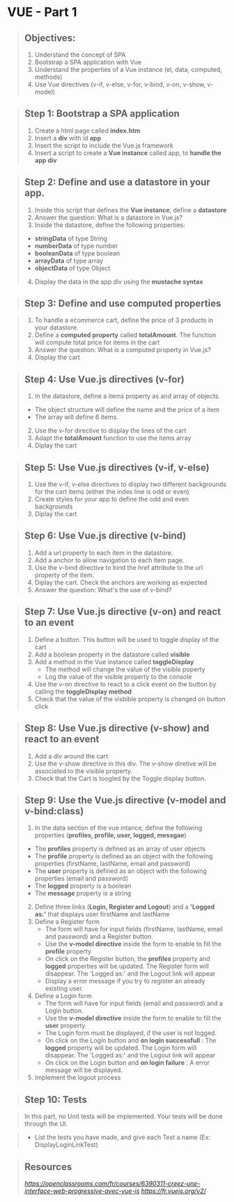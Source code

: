 # VUE - Part 1
> ## Objectives:
> 
> 1. Understand the concept of SPA
> 2. Bootstrap a SPA application with Vue
> 3. Understand the properties of a Vue instance (el, data, computed, methods)
> 4. Use Vue directives (v-if, v-else, v-for, v-bind, v-on, v-show, v-model)

> ## Step 1: Bootstrap a SPA application
> 
> 1. Create a html page called **index.htm**
> 2. Insert a **div** with id **app**
> 3. Insert the script to include the Vue.js framework
> 4. Insert a script to create a **Vue instance** called app, to **handle the app div**

> ## Step 2: Define and use a datastore in your app.
> 
> 1. Inside this script that defines the **Vue instance**, define a **datastore**
> 2. Answer the question: What is a datastore in Vue.js?
> 3. Inside the datastore, define the following properties:
>  -  **stringData** of type String
>  -  **numberData** of type number
>  -  **booleanData** of type boolean
>  -  **arrayData** of type array
>  -  **objectData** of type Object 
> 4. Display the data in the app div using the **mustache syntax**

> ## Step 3: Define and use computed properties

> 1. To handle a ecommerce cart, define the price of 3 products in your datastore. 
> 2. Define a **computed property** called **totalAmount**. The function will compute total price for items in the cart
> 3. Answer the question: What is a computed property in Vue.js?
> 4. Display the cart 

> ## Step 4: Use Vue.js directives (v-for)
>
> 1. In the datastore, define a items property as and array of objects.
>   - The object structure will define the name and the price of a  item 
>   - The array will define 6 items.
> 2. Use the v-for directive to display the lines of the cart
> 3. Adapt the **totalAmount** function to use the items array
> 4. Diplay the cart


> ## Step 5: Use Vue.js directives (v-if, v-else)
>
> 1. Use the v-if, v-else directives to display two different backgrounds for the cart items (either the index line is odd or even)
> 2. Create styles for your app to define the odd and even backgrounds
> 4. Diplay the cart


> ## Step 6: Use Vue.js directive (v-bind)
>
> 1. Add a url property to each item in the datastore.
> 2. Add a anchor to allow navigation to each item page.
> 3. Use the v-bind directive to bind the href attribute to the url property of the item. 
> 4. Diplay the cart. Check the anchors are working as expected
> 5. Answer the question: What's the use of v-bind?

> ## Step 7: Use Vue.js directive (v-on) and react to an event
>
> 1. Define a button. This button will be used to toggle display of the cart
> 2. Add a boolean property in the datastore called **visible**
> 3. Add a method in the Vue instance called **toggleDisplay**
>    - The method will change the value of the visible poperty
>    - Log the value of the visible property to the console
> 4. Use the v-on directive to react to a click event on the button by calling the **toggleDisplay method**
> 5. Check that the value of the visbible property is changed on button click

> ## Step 8: Use Vue.js directive (v-show) and react to an event
>
> 1. Add a div around the cart
> 2. Use the v-show directive in this div. The v-show diretive will be associated to the visible property.
> 3. Check that the Cart is toogled by the Toggle display button.

> ## Step 9: Use the Vue.js directive (v-model and v-bind:class) 
>
> 1. In the data section of the vue intance, define the following properties (**profiles, profile, user, logged, messgae**)
>   - The **profiles** property is defined as an array of user objects
>   - The **profile** property is defined as an object with the following properties (firstName, lastName, email and password)
>   - The **user** property is defined as an object with the following properties (email and password)
>   - The **logged** property is a boolean
>   - The **message** property is a string
> 2. Define three links (**Login, Register and Logout**) and a **'Logged as:'** that displays user firstName and lastName
> 3. Define a Register form 
>    - The form will have for input fields (firstName, lastName, email and password) and a Register button.
>    - Use the **v-model directive** inside the form to enable to fill the **profile** property
>    - On click on the Register button, the **profiles** property and **logged** properties will be updated. 
The Register form will disappear. The 'Logged as:' and the Logout link will appear
>    - Display a error message if you try to register an already existing user. 
> 4. Define a Login form 
>    - The form will have for input fields (email and password) and a Login button.
>    - Use the **v-model directive** inside the form to enable to fill the **user** property
>    - The Login form must be displayed, if the user is not logged.
>    - On click on the Login button and **on login successfull** : The **logged** property will be updated. The Login form will disappear. The 'Logged as:' and the Logout link will appear
>    - On click on the Login button and **on login failure** : A error message will be displayed.
> 5. Implement the logout process 

> ## Step 10: Tests

> In this part, no Unit tests will be implemented. Your tests will be done through the UI.

>    - List the tests you have made, and give each Test a name (Ex: DisplayLoginLinkTest)

> ## Resources
> *https://openclassrooms.com/fr/courses/6390311-creez-une-interface-web-progressive-avec-vue-js*
> *https://fr.vuejs.org/v2/*




